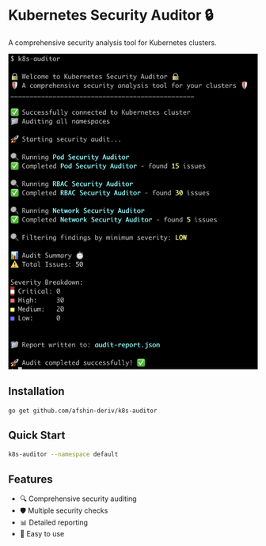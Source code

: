 # Kubernetes Security Auditor 🔒

A comprehensive security analysis tool for Kubernetes clusters.

<img src="./docs/static_files/sample_output.png" style="width: 800px;" alt="K8S Security Auditor screenshot">

## Installation

```bash
go get github.com/afshin-deriv/k8s-auditor
```

## Quick Start

```bash
k8s-auditor --namespace default
```

## Features

- 🔍 Comprehensive security auditing
- 🛡️ Multiple security checks
- 📊 Detailed reporting
- 🚀 Easy to use

